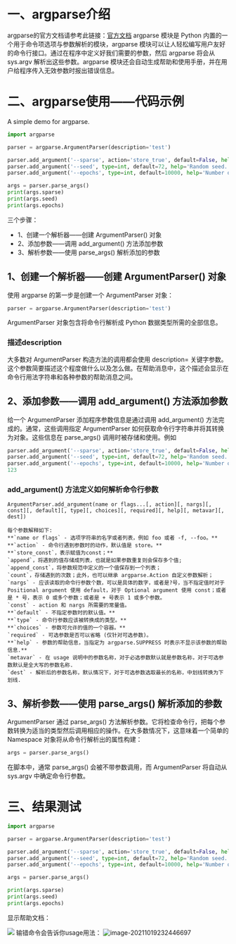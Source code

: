 # 一、argparse介绍

argparse的官方文档请参考此链接：[官方文档](https://docs.python.org/zh-cn/3/library/argparse.html#argumentparser-objects)
argparse 模块是 Python 内置的一个用于命令项选项与参数解析的模块，argparse 模块可以让人轻松编写用户友好的命令行接口。通过在程序中定义好我们需要的参数，然后 argparse 将会从 sys.argv 解析出这些参数。argparse 模块还会自动生成帮助和使用手册，并在用户给程序传入无效参数时报出错误信息。

# 二、argparse使用——代码示例

A simple demo for argparse.

```python
import argparse

parser = argparse.ArgumentParser(description='test')

parser.add_argument('--sparse', action='store_true', default=False, help='GAT with sparse version or not.')
parser.add_argument('--seed', type=int, default=72, help='Random seed.')
parser.add_argument('--epochs', type=int, default=10000, help='Number of epochs to train.')

args = parser.parse_args()
print(args.sparse)
print(args.seed)
print(args.epochs)
```

三个步骤：

- 1、创建一个解析器——创建 ArgumentParser() 对象
- 2、添加参数——调用 add_argument() 方法添加参数
- 3、解析参数——使用 parse_args() 解析添加的参数

## 1、创建一个解析器——创建 ArgumentParser() 对象

使用 argparse 的第一步是创建一个 ArgumentParser 对象：

```python
parser = argparse.ArgumentParser(description='test')
```

ArgumentParser 对象包含将命令行解析成 Python 数据类型所需的全部信息。

### 描述description

大多数对 ArgumentParser 构造方法的调用都会使用 description= 关键字参数。这个参数简要描述这个程度做什么以及怎么做。在帮助消息中，这个描述会显示在命令行用法字符串和各种参数的帮助消息之间。

## 2、添加参数——调用 add_argument() 方法添加参数

给一个 ArgumentParser 添加程序参数信息是通过调用 add_argument() 方法完成的。通常，这些调用指定 ArgumentParser 如何获取命令行字符串并将其转换为对象。这些信息在 parse_args() 调用时被存储和使用。例如

```python
parser.add_argument('--sparse', action='store_true', default=False, help='GAT with sparse version or not.')
parser.add_argument('--seed', type=int, default=72, help='Random seed.')
parser.add_argument('--epochs', type=int, default=10000, help='Number of epochs to train.')
123
```

### add_argument() 方法定义如何解析命令行参数

```
ArgumentParser.add_argument(name or flags...[, action][, nargs][, const][, default][, type][, choices][, required][, help][, metavar][, dest])
```

```
每个参数解释如下:
**`name or flags` - 选项字符串的名字或者列表，例如 foo 或者 -f, --foo。**
**`action` - 命令行遇到参数时的动作，默认值是 store。**
**`store_const`，表示赋值为const；**
`append`，将遇到的值存储成列表，也就是如果参数重复则会保存多个值;
`append_const`，将参数规范中定义的一个值保存到一个列表；
`count`，存储遇到的次数；此外，也可以继承 argparse.Action 自定义参数解析；
`nargs` - 应该读取的命令行参数个数，可以是具体的数字，或者是?号，当不指定值时对于 Positional argument 使用 default，对于 Optional argument 使用 const；或者是 * 号，表示 0 或多个参数；或者是 + 号表示 1 或多个参数。
`const` - action 和 nargs 所需要的常量值。
**`default` - 不指定参数时的默认值。**
**`type` - 命令行参数应该被转换成的类型。**
**`choices` - 参数可允许的值的一个容器。**
`required` - 可选参数是否可以省略 (仅针对可选参数)。
**`help` - 参数的帮助信息，当指定为 argparse.SUPPRESS 时表示不显示该参数的帮助信息.**
`metavar` - 在 usage 说明中的参数名称，对于必选参数默认就是参数名称，对于可选参数默认是全大写的参数名称.
`dest` - 解析后的参数名称，默认情况下，对于可选参数选取最长的名称，中划线转换为下划线.
```



## 3、解析参数——使用 parse_args() 解析添加的参数

ArgumentParser 通过 parse_args() 方法解析参数。它将检查命令行，把每个参数转换为适当的类型然后调用相应的操作。在大多数情况下，这意味着一个简单的 Namespace 对象将从命令行解析出的属性构建：

```python
args = parser.parse_args()
```

在脚本中，通常 parse_args() 会被不带参数调用，而 ArgumentParser 将自动从 sys.argv 中确定命令行参数。

# 三、结果测试

```python
import argparse

parser = argparse.ArgumentParser(description='test')

parser.add_argument('--sparse', action='store_true', default=False, help='GAT with sparse version or not.')
parser.add_argument('--seed', type=int, default=72, help='Random seed.')
parser.add_argument('--epochs', type=int, default=10000, help='Number of epochs to train.')

args = parser.parse_args()

print(args.sparse)
print(args.seed)
print(args.epochs)
```

显示帮助文档：

![](C:\Users\qidson01\AppData\Roaming\Typora\typora-user-images\image-20211019232412651.png)
输错命令会告诉你usage用法：
![image-20211019232446697](C:\Users\qidson01\AppData\Roaming\Typora\typora-user-images\image-20211019232446697.png)
